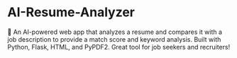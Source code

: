 # AI-Resume-Analyzer
📄 An AI-powered web app that analyzes a resume and compares it with a job description to provide a match score and keyword analysis. Built with Python, Flask, HTML, and PyPDF2. Great tool for job seekers and recruiters!
